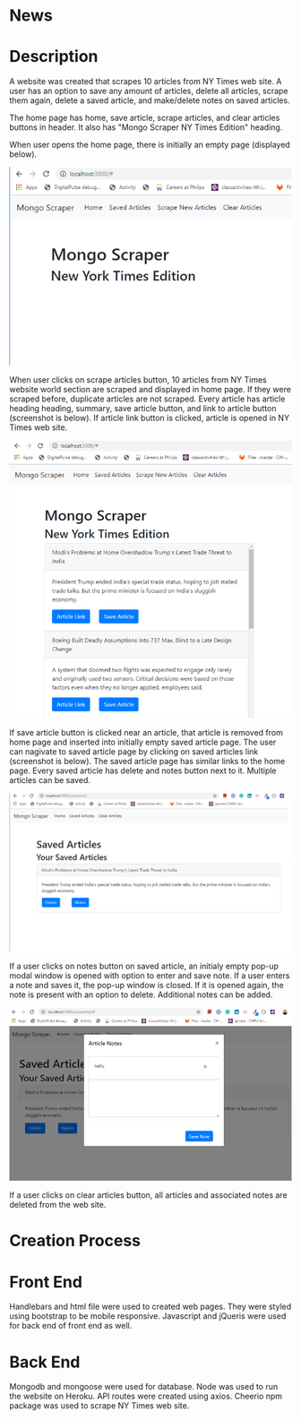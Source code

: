 # News

# Description

A website was created that scrapes 10 articles from NY Times web site. A user has an option to save any amount of articles, delete all articles, scrape them again, delete a saved article, and make/delete notes on saved articles.

The home page has home, save article, scrape articles, and clear articles buttons in header. It also has "Mongo Scraper NY Times Edition" heading.

When user opens the home page, there is initially an empty page (displayed below).

![home](public/img/home.PNG)

When user clicks on scrape articles button, 10 articles from NY Times website world section are scraped and displayed in home page. If they were scraped before, duplicate articles are not scraped. Every article has article heading heading, summary, save article button, and link to article button (screenshot is below). If article link button is clicked, article is opened in NY Times web site.

![scraped](public/img/scraped.PNG)

If save article button is clicked near an article, that article is removed from home page and inserted into initially empty saved article page. The user can nagivate to saved article page by clicking on saved articles link (screenshot is below). The saved article page has similar links to the home page. Every saved article has delete and notes button next to it. Multiple articles can be saved.

![saved](public/img/saved.PNG)

If a user clicks on notes button on saved article, an initialy empty pop-up modal window is opened with option to enter and save note. If a user enters a note and saves it, the pop-up window is closed. If it is opened again, the note is present with an option to delete. Additional notes can be added.

![notes](public/img/notes.PNG)

If a user clicks on clear articles button, all articles and associated notes are deleted from the web site.

# Creation Process

# Front End

Handlebars and html file were used to created web pages. They were styled using bootstrap to be mobile responsive. Javascript and jQueris were used for back end of front end as well.

# Back End

Mongodb and mongoose were used for database. Node was used to run the website on Heroku. API routes were created using axios. Cheerio npm package was used to scrape NY Times web site.

